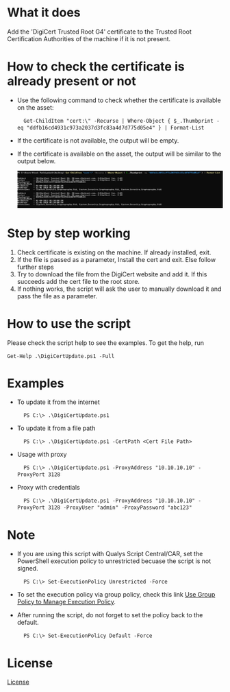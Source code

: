 # What it does
Add the 'DigiCert Trusted Root G4' certificate to the Trusted Root Certification Authorities of the machine if it is not present.

# How to check the certificate is already present or not 

* Use the following command to check whether the certificate is available on the asset: 

        Get-ChildItem "cert:\" -Recurse | Where-Object { $_.Thumbprint -eq "ddfb16cd4931c973a2037d3fc83a4d7d775d05e4" } | Format-List

* If the certificate is not available, the output will be empty.
* If the certificate is available on the asset, the output will be similar to the output below.

  <img src="https://raw.githubusercontent.com/Qualys/DigiCertUpdate/main/images/cert_available.png">

# Step by step working
1. Check certificate is existing on the machine. If already installed, exit.
2. If the file is passed as a parameter, Install the cert and exit. Else follow further steps
3. Try to download the file from the DigiCert website and add it. If this succeeds add the cert file to the root store. 
4. If nothing works, the script will ask the user to manually download it and pass the file as a parameter.

# How to use the script
Please check the script help to see the examples. To get the help, run

    Get-Help .\DigiCertUpdate.ps1 -Full

# Examples
* To update it from the internet 

        PS C:\> .\DigiCertUpdate.ps1

* To update it from a file path

        PS C:\> .\DigiCertUpdate.ps1 -CertPath <Cert File Path>

* Usage with proxy

        PS C:\> .\DigiCertUpdate.ps1 -ProxyAddress "10.10.10.10" -ProxyPort 3128 

* Proxy with credentials

        PS C:\> .\DigiCertUpdate.ps1 -ProxyAddress "10.10.10.10" -ProxyPort 3128 -ProxyUser "admin" -ProxyPassword "abc123"

# Note
* If you are using this script with Qualys Script Central/CAR, set the PowerShell execution policy to unrestricted becuase the script is not signed.

        PS C:\> Set-ExecutionPolicy Unrestricted -Force

* To set the execution policy via group policy, check this link [Use Group Policy to Manage Execution Policy](https://docs.microsoft.com/en-us/powershell/module/microsoft.powershell.core/about/about_execution_policies?view=powershell-7.2#use-group-policy-to-manage-execution-policy).
* After running the script, do not forget to set the policy back to the default.

        PS C:\> Set-ExecutionPolicy Default -Force


# License
[License](/LICENSE.md)
